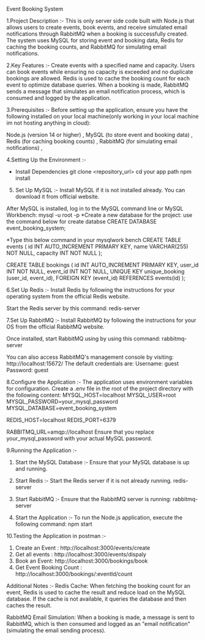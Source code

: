 Event Booking System

1.Project Description :-
This is  only server side code built with Node.js that allows users to create events, book events, and receive simulated email notifications through RabbitMQ when a booking is successfully created. The system uses MySQL for storing event and booking data, Redis for caching the booking counts, and RabbitMQ for simulating email notifications.


2.Key Features :-
Create events with a specified name and capacity.
Users can book events while ensuring no capacity is exceeded and no duplicate bookings are allowed.
Redis is used to cache the booking count for each event to optimize database queries.
When a booking is made, RabbitMQ sends a message that simulates an email notification process, which is consumed and logged by the application.


3.Prerequisites :-
Before setting up the application, ensure you have the following installed on your local machine(only working in your local machine im not hosting anything in cloud):

Node.js (version 14 or higher) ,
MySQL (to store event and booking data) ,
Redis (for caching booking counts) ,
RabbitMQ (for simulating email notifications) ,


4.Setting Up the Environment :-
* Install Dependencies
  git clone <repository_url>
  cd your app path
  npm install

5. Set Up MySQL :-
Install MySQL if it is not installed already. You can download it from official website.

After MySQL is installed, log in to the MySQL command line or MySQL Workbench:
mysql -u root -p
 *Create a new database for the project: use the command below for create databse 
 CREATE DATABASE event_booking_system;


 *Type this below command in your mysqlwork bench 
 CREATE TABLE events (
    id INT AUTO_INCREMENT PRIMARY KEY,
    name VARCHAR(255) NOT NULL,
    capacity INT NOT NULL
);

CREATE TABLE bookings (
    id INT AUTO_INCREMENT PRIMARY KEY,
    user_id INT NOT NULL,
    event_id INT NOT NULL,
    UNIQUE KEY unique_booking (user_id, event_id),
    FOREIGN KEY (event_id) REFERENCES events(id)
);

6.Set Up Redis :- 
Install Redis by following the instructions for your operating system from the official Redis website.

Start the Redis server by this command:
redis-server

7.Set Up RabbitMQ :-
Install RabbitMQ by following the instructions for your OS from the official RabbitMQ website.

Once installed, start RabbitMQ using by using this command:
rabbitmq-server

You can also access RabbitMQ's management console by visiting:
http://localhost:15672/
The default credentials are:
Username: guest
Password: guest


8.Configure the Application :-
The application uses environment variables for configuration. Create a .env file in the root of the project directory with the following content:
MYSQL_HOST=localhost
MYSQL_USER=root
MYSQL_PASSWORD=your_mysql_password
MYSQL_DATABASE=event_booking_system

REDIS_HOST=localhost
REDIS_PORT=6379

RABBITMQ_URL=amqp://localhost
Ensure that you replace your_mysql_password with your actual MySQL password.

9.Running the Application :-
  1. Start the MySQL Database :-
  Ensure that your MySQL database is up and running.

  2. Start Redis :- 
  Start the Redis server if it is not already running.
  redis-server

  4. Start RabbitMQ :-
  Ensure that the RabbitMQ server is running:
  rabbitmq-server

  5. Start the Application :-
  To run the Node.js application, execute the following command:
  npm start


10.Testing the Application in postman :-
1. Create an Event : http://localhost:3000/events/create
2. Get all events : http://localhost:3000/events/dispaly
3. Book an Event:  http://localhost:3000/bookings/book
4. Get Event Booking Count : http://localhost:3000/bookings/:eventId/count


Additional Notes :-
Redis Cache: When fetching the booking count for an event, Redis is used to cache the result and reduce load on the MySQL database. If the cache is not available, it queries the database and then caches the result.

RabbitMQ Email Simulation: When a booking is made, a message is sent to RabbitMQ, which is then consumed and logged as an "email notification" (simulating the email sending process).

